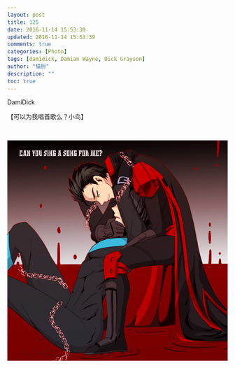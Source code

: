 ```yaml
---
layout: post
title: 125
date: 2016-11-14 15:53:39
updated: 2016-11-14 15:53:39
comments: true
categories: [Photo]
tags: [damidick, Damian Wayne, Dick Grayson]
author: "猫厨"
description: ""
toc: true
---
```


<p>DamiDick</p> 
<p>【可以为我唱首歌么？小鸟】</p> 
<p><br /></p>

![](https://raw.githubusercontent.com/alicewish/meowchain247/master/img_cVZNdzJtQk9JV2R4WHBHVzFySHNFRWgvcUErakVmTkd0SUZUSTVEdnFncWZrNXRvU2U1VFVBPT0.jpg)